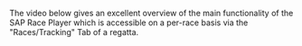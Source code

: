 The video below gives an excellent overview of the main functionality of the SAP Race Player which is accessible on a per-race basis via the "Races/Tracking" Tab of a regatta.

<div id="player"></div>

<script>
  // Load YouTube IFrame API script
  var tag = document.createElement('script');
  tag.src = "https://www.youtube.com/iframe_api";
  var firstScriptTag = document.getElementsByTagName('script')[0];
  firstScriptTag.parentNode.insertBefore(tag, firstScriptTag);

  // Create YouTube player when API ready
  var player;
  function onYouTubeIframeAPIReady() {
    player = new YT.Player('player', {
      height: '360',
      width: '640',
      videoId: 'A2Z86lYV7CE',
      events: {
        'onReady': onPlayerReady,
      }
    });
  }

  function onPlayerReady(event) {
    // Autoplay video
    event.target.playVideo();
  }
</script>




